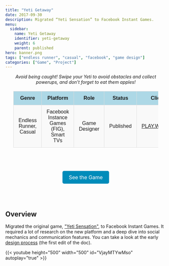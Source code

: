 ```yaml
---
title: "Yeti Getaway"
date: 2017-09-30
description: Migrated “Yeti Sensation” to Facebook Instant Games.
menu:
  sidebar:
    name: Yeti Getaway 
    identifier: yeti-getaway
    weight: 6
    parent: published
hero: banner.png
tags: ["endless runner", "casual", "facebook", "game design"]
categories: ["Game", "Project"]
---
```


<center> <i> Avoid being caught! Swipe your Yeti to avoid obstacles and collect powerups, and don’t forget to eat them apples! </i> </center>

<div align="center" style="width: 100%">

<style>
    /* Basic styling for readability */
    table {
        width: 90%;
        margin: 20px auto;
        border-collapse: collapse;
        font-family: Arial, sans-serif;
    }
    th, td {
        padding: 12px 15px;
        text-align: center;
        border: 1px solid #ddd;
    }
    th {
        background-color: #add8e6; /* Light blue color */
        font-weight: bold;
    }
    tr:nth-child(even) {
        background-color: #f9f9f9;
    }
    .button-link {
    background-color: #008CBA;
    color: white;
    padding: 10px 20px;
    text-align: center;
    text-decoration: none;
    display: inline-block;
    font-size: 16px;
    border-radius: 5px;
  }
  .button-link:hover {
    background-color: #005f6b;
  }
</style>

<table>
  <tr>
    <th>Genre</th>
    <th>Platform</th>
    <th>Role</th>
    <th>Status</th>
    <th>Client</th>
  </tr>
  <tr>
    <td>Endless Runner, Casual</td>
    <td>Facebook Instance Games (FIG), Smart TVs</td>
    <td>Game Designer</td>
    <td>Published</td>
    <td><a href="https://play.works/" target="_blank">PLAY.WORKS<a></td>
  </tr>
</table>

<br>
</div>

<p style="font-size: 36px; text-align: center;">
  <a href="https://play.works/news/playworks-launches-yeti-getaway-on-facebook-instant-games-" class="button-link" target="_blank">See the Game</a>
</p>

<br>

## Overview

Migrated the original game, ["Yeti Sensation"](https://www.friv.com/z/games/yetisensation/game.html), to Facebook Instant Games. It required a lot of research on the new platform and a deep dive into social mechanics and communication features. You can take a look at the early [design process](https://drive.google.com/file/d/1veMDQQXAwRd-DpZK5GU3kh2GKPRm9bqR/view?usp=sharing) (the first edit of the doc).

{{< youtube height="500" width="500" id="VjayMTYwMso" autoplay="true" >}}